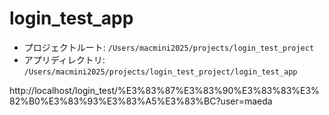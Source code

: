 # login_test_app

- プロジェクトルート: `/Users/macmini2025/projects/login_test_project`
- アプリディレクトリ: `/Users/macmini2025/projects/login_test_project/login_test_app`

http://localhost/login_test/%E3%83%87%E3%83%90%E3%83%83%E3%82%B0%E3%83%93%E3%83%A5%E3%83%BC?user=maeda
